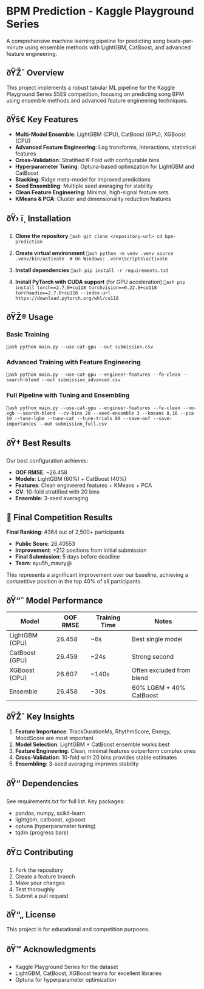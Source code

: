 ﻿# BPM Prediction - Kaggle Playground Series

A comprehensive machine learning pipeline for predicting song beats-per-minute using ensemble methods with LightGBM, CatBoost, and advanced feature engineering.

## ðŸŽ¯ Overview

This project implements a robust tabular ML pipeline for the Kaggle Playground Series S5E9 competition, focusing on predicting song BPM using ensemble methods and advanced feature engineering techniques.

## ðŸš€ Key Features

- **Multi-Model Ensemble**: LightGBM (CPU), CatBoost (GPU), XGBoost (CPU)
- **Advanced Feature Engineering**: Log transforms, interactions, statistical features
- **Cross-Validation**: Stratified K-Fold with configurable bins
- **Hyperparameter Tuning**: Optuna-based optimization for LightGBM and CatBoost
- **Stacking**: Ridge meta-model for improved predictions
- **Seed Ensembling**: Multiple seed averaging for stability
- **Clean Feature Engineering**: Minimal, high-signal feature sets
- **KMeans & PCA**: Cluster and dimensionality reduction features

## ðŸ› ï¸ Installation

1. **Clone the repository**
   `ash
   git clone <repository-url>
   cd bpm-prediction
   `

2. **Create virtual environment**
   `ash
   python -m venv .venv
   source .venv/bin/activate  # On Windows: .venv\Scripts\activate
   `

3. **Install dependencies**
   `ash
   pip install -r requirements.txt
   `

4. **Install PyTorch with CUDA support** (for GPU acceleration)
   `ash
   pip install torch==2.7.0+cu118 torchvision==0.22.0+cu118 torchaudio==2.7.0+cu118 --index-url https://download.pytorch.org/whl/cu118
   `

## ðŸŽ® Usage

### Basic Training
`ash
python main.py --use-cat-gpu --out submission.csv
`

### Advanced Training with Feature Engineering
`ash
python main.py --use-cat-gpu --engineer-features --fe-clean --search-blend --out submission_advanced.csv
`

### Full Pipeline with Tuning and Ensembling
`ash
python main.py --use-cat-gpu --engineer-features --fe-clean --no-xgb --search-blend --cv-bins 20 --seed-ensemble 3 --kmeans 8,16 --pca 10 --tune-lgbm --tune-cat --tune-trials 80 --save-oof --save-importances --out submission_full.csv
`

## ðŸ† Best Results

Our best configuration achieves:
- **OOF RMSE**: ~26.458
- **Models**: LightGBM (60%) + CatBoost (40%)
- **Features**: Clean engineered features + KMeans + PCA
- **CV**: 10-fold stratified with 20 bins
- **Ensemble**: 3-seed averaging

## 🎯 Final Competition Results

**Final Ranking**: #364 out of 2,500+ participants
- **Public Score**: 26.40553
- **Improvement**: +212 positions from initial submission
- **Final Submission**: 5 days before deadline
- **Team**: ayu5h_maury@

This represents a significant improvement over our baseline, achieving a competitive position in the top 40% of all participants.

## ðŸ“ˆ Model Performance

| Model | OOF RMSE | Training Time | Notes |
|-------|----------|----------------|-------|
| LightGBM (CPU) | 26.458 | ~6s | Best single model |
| CatBoost (GPU) | 26.459 | ~24s | Strong second |
| XGBoost (CPU) | 26.607 | ~140s | Often excluded from blend |
| Ensemble | 26.458 | ~30s | 60% LGBM + 40% CatBoost |

## ðŸŽ¯ Key Insights

1. **Feature Importance**: TrackDurationMs, RhythmScore, Energy, MoodScore are most important
2. **Model Selection**: LightGBM + CatBoost ensemble works best
3. **Feature Engineering**: Clean, minimal features outperform complex ones
4. **Cross-Validation**: 10-fold with 20 bins provides stable estimates
5. **Ensembling**: 3-seed averaging improves stability

## ðŸ“ Dependencies

See requirements.txt for full list. Key packages:
- pandas, numpy, scikit-learn
- lightgbm, catboost, xgboost
- optuna (hyperparameter tuning)
- tqdm (progress bars)

## ðŸ¤ Contributing

1. Fork the repository
2. Create a feature branch
3. Make your changes
4. Test thoroughly
5. Submit a pull request

## ðŸ“„ License

This project is for educational and competition purposes.

## ðŸ™ Acknowledgments

- Kaggle Playground Series for the dataset
- LightGBM, CatBoost, XGBoost teams for excellent libraries
- Optuna for hyperparameter optimization
